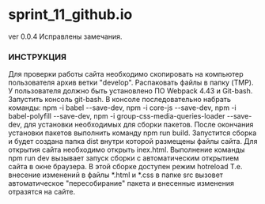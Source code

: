 # sprint_11_github.io
</h2>ver 0.0.4</h2>
Исправлены замечания.
<h3>ИНСТРУКЦИЯ</h3>
Для проверки работы сайта необходимо скопировать на компьютер
пользователя архив ветки "develop".
Распаковать файлы в папку (TMP).
У пользователя должно быть установлено ПО Webpack 4.43 и
Git-bash.
Запустить консоль git-bash.
В консоле последовательно набрать команды:
npm -i babel --save-dev,
npm -i core-js --save-dev,
npm -i babel-polyfill --save-dev,
npm -i group-css-media-queries-loader --save-dev,
для установки необходимых для сборки пакетов.
После окончания установки пакетов выполнить команду npm run build.
Запустится сборка и будет создана папка dist внутри которой размещены файлы сайта.
Для открытия сайта необходимо открыть inex.html.
Выполнение команды npm run dev вызывает запуск сборки с автоматическим
открытием сайта в окне браузера. В этой сборке доступен режим hotreload
Т.е. внесение изменений в файлы *.html и *.css в папке src вызовет автоматическое 
"пересобирание" пакета и внесенные изменения отразятся на сайте.




